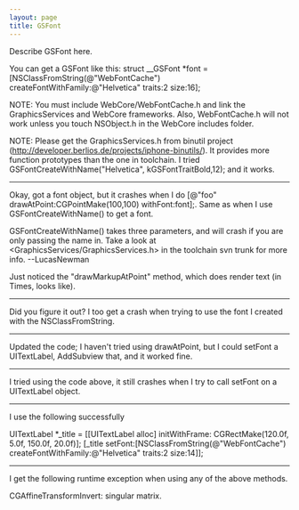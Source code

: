 ```yaml
---
layout: page
title: GSFont
---
```


Describe GSFont here.

You can get a GSFont like this:
struct __GSFont *font = [NSClassFromString(@"WebFontCache") createFontWithFamily:@"Helvetica" traits:2 size:16];

NOTE: You must include WebCore/WebFontCache.h and link the GraphicsServices and WebCore frameworks. Also, WebFontCache.h will not work unless you touch NSObject.h in the WebCore includes folder.

NOTE: Please get the GraphicsServices.h from binutil project (http://developer.berlios.de/projects/iphone-binutils/). It provides more function prototypes than the one in toolchain. I tried  GSFontCreateWithName("Helvetica", kGSFontTraitBold,12); and it works.

----
Okay, got a font object, but it crashes when I do [@"foo" drawAtPoint:CGPointMake(100,100) withFont:font];. Same as when I use GSFontCreateWithName() to get a font.

GSFontCreateWithName() takes three parameters, and will crash if you are only passing the name in. Take a look at <GraphicsServices/GraphicsServices.h> in the toolchain svn trunk for more info. --LucasNewman

Just noticed the "drawMarkupAtPoint" method, which does render text (in Times, looks like).

----
Did you figure it out? I too get a crash when trying to use the font I created with the NSClassFromString.

----
Updated the code; I haven't tried using drawAtPoint, but I could setFont a UITextLabel, AddSubview that, and it worked fine.

----
I tried using the code above, it still crashes when I try to call setFont on a UITextLabel object.

----
I use the following successfully

UITextLabel *_title = [[UITextLabel alloc] initWithFrame: CGRectMake(120.0f, 5.0f, 150.0f, 20.0f)];
[_title setFont:[NSClassFromString(@"WebFontCache") createFontWithFamily:@"Helvetica" traits:2 size:14]];

----
I get the following runtime exception when using any of the above methods.

CGAffineTransformInvert: singular matrix.

